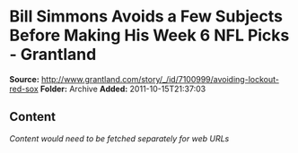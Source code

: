 # Bill Simmons Avoids a Few Subjects Before Making His Week 6 NFL Picks - Grantland

**Source:** http://www.grantland.com/story/_/id/7100999/avoiding-lockout-red-sox
**Folder:** Archive
**Added:** 2011-10-15T21:37:03




## Content
*Content would need to be fetched separately for web URLs*

